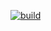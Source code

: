 [![build](https://github.com/Star-Academy/Summer1404-SE-Team02/actions/workflows/buildPipeline.yml/badge.svg)](https://github.com/Star-Academy/Summer1404-SE-Team02/actions/workflows/buildPipeline.yml)
